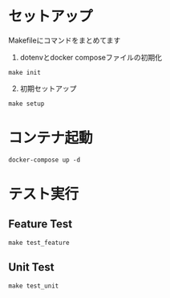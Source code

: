 # セットアップ
Makefileにコマンドをまとめてます

1. dotenvとdocker composeファイルの初期化

```shell
make init
```

2. 初期セットアップ

```shell
make setup
```


# コンテナ起動

```shell script
docker-compose up -d
```

# テスト実行

## Feature Test
```shell
make test_feature
```

## Unit Test
```shell
make test_unit
```

